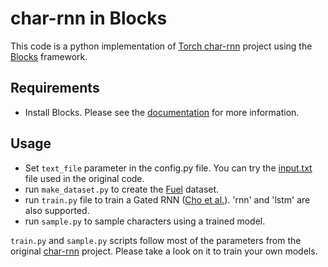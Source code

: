 # char-rnn in Blocks
This code is a python implementation of [Torch char-rnn](https://github.com/karpathy/char-rnn)
project using the [Blocks](http://blocks.readthedocs.org/) framework.

## Requirements

* Install Blocks. Please see the
[documentation](http://blocks.readthedocs.org/) for more information.

## Usage

* Set `text_file` parameter in the config.py file. You can try the
[input.txt](https://raw.githubusercontent.com/karpathy/char-rnn/master/data/tinyshakespeare/input.txt)
file used in the original code.
* run `make_dataset.py` to create the [Fuel](http://fuel.readthedocs.org/) dataset.
* run `train.py` file to train a Gated RNN ([Cho et al.](http://arxiv.org/abs/1409.1259)). 'rnn' and 'lstm' are also supported.
* run `sample.py` to sample characters using a trained model.

`train.py` and `sample.py` scripts follow most of the parameters from the
original [char-rnn](https://github.com/karpathy/char-rnn) project.  Please take
a look on it to train your own models.
